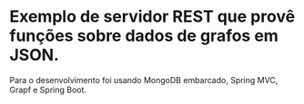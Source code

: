 # Exemplo de servidor REST que provê funções sobre dados de grafos em JSON.

Para o desenvolvimento foi usando MongoDB embarcado, Spring MVC, Grapf e Spring Boot.
